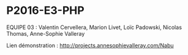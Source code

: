 P2016-E3-PHP
============
EQUIPE 03 : Valentin Cervellera, Marion Livet, Loïc Padowski, Nicolas Thomas, Anne-Sophie Valleray

Lien démonstration : http://projects.annesophievalleray.com/Nabu
